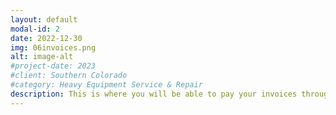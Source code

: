 ```yaml
---
layout: default
modal-id: 2
date: 2022-12-30
img: 06invoices.png
alt: image-alt
#project-date: 2023
#client: Southern Colorado
#category: Heavy Equipment Service & Repair
description: This is where you will be able to pay your invoices through our online portal. This feature is coming soon.
---
```

